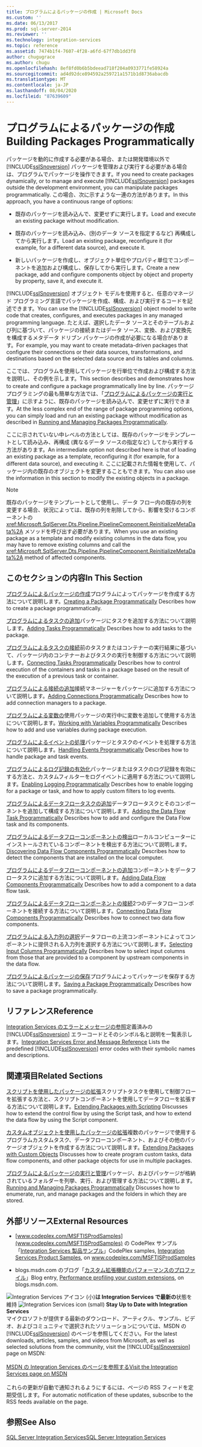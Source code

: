 ```yaml
---
title: プログラムによるパッケージの作成 | Microsoft Docs
ms.custom: ''
ms.date: 06/13/2017
ms.prod: sql-server-2014
ms.reviewer: ''
ms.technology: integration-services
ms.topic: reference
ms.assetid: 7474b1f4-7607-4f28-a6fd-67f7db1dd3f8
author: chugugrace
ms.author: chugu
ms.openlocfilehash: 8ef8fd0b6b5bdeead718f204a0933771fe58924a
ms.sourcegitcommit: ad4d92dce894592a259721a1571b1d8736abacdb
ms.translationtype: MT
ms.contentlocale: ja-JP
ms.lasthandoff: 08/04/2020
ms.locfileid: "87639609"
---
```

# <a name="building-packages-programmatically"></a><span data-ttu-id="081a9-102">プログラムによるパッケージの作成</span><span class="sxs-lookup"><span data-stu-id="081a9-102">Building Packages Programmatically</span></span>
  <span data-ttu-id="081a9-103">パッケージを動的に作成する必要がある場合、または開発環境以外で [!INCLUDE[ssISnoversion](../../includes/ssisnoversion-md.md)] パッケージを管理および実行する必要がある場合は、プログラムでパッケージを操作できます。</span><span class="sxs-lookup"><span data-stu-id="081a9-103">If you need to create packages dynamically, or to manage and execute [!INCLUDE[ssISnoversion](../../includes/ssisnoversion-md.md)] packages outside the development environment, you can manipulate packages programmatically.</span></span> <span data-ttu-id="081a9-104">この場合、次に示すような一連の方法があります。</span><span class="sxs-lookup"><span data-stu-id="081a9-104">In this approach, you have a continuous range of options:</span></span>

-   <span data-ttu-id="081a9-105">既存のパッケージを読み込んで、変更せずに実行します。</span><span class="sxs-lookup"><span data-stu-id="081a9-105">Load and execute an existing package without modification.</span></span>

-   <span data-ttu-id="081a9-106">既存のパッケージを読み込み、(別のデータ ソースを指定するなど) 再構成してから実行します。</span><span class="sxs-lookup"><span data-stu-id="081a9-106">Load an existing package, reconfigure it (for example, for a different data source), and execute it.</span></span>

-   <span data-ttu-id="081a9-107">新しいパッケージを作成し、オブジェクト単位やプロパティ単位でコンポーネントを追加および構成し、保存してから実行します。</span><span class="sxs-lookup"><span data-stu-id="081a9-107">Create a new package, add and configure components object by object and property by property, save it, and execute it.</span></span>

 <span data-ttu-id="081a9-108">[!INCLUDE[ssISnoversion](../../includes/ssisnoversion-md.md)] オブジェクト モデルを使用すると、任意のマネージド プログラミング言語でパッケージを作成、構成、および実行するコードを記述できます。</span><span class="sxs-lookup"><span data-stu-id="081a9-108">You can use the [!INCLUDE[ssISnoversion](../../includes/ssisnoversion-md.md)] object model to write code that creates, configures, and executes packages in any managed programming language.</span></span> <span data-ttu-id="081a9-109">たとえば、選択したデータ ソースとそのテーブルおよび列に基づいて、パッケージの接続またはデータ ソース、変換、および変換先を構成するメタデータ ドリブン パッケージの作成が必要になる場合があります。</span><span class="sxs-lookup"><span data-stu-id="081a9-109">For example, you may want to create metadata-driven packages that configure their connections or their data sources, transformations, and destinations based on the selected data source and its tables and columns.</span></span>

 <span data-ttu-id="081a9-110">ここでは、プログラムを使用してパッケージを行単位で作成および構成する方法を説明し、その例を示します。</span><span class="sxs-lookup"><span data-stu-id="081a9-110">This section describes and demonstrates how to create and configure a package programmatically line by line.</span></span> <span data-ttu-id="081a9-111">パッケージ プログラミングの最も簡単な方法では、「[プログラムによるパッケージの実行と管理](../run-manage-packages-programmatically/running-and-managing-packages-programmatically.md)」に示すように、既存のパッケージを読み込んで、変更せずに実行できます。</span><span class="sxs-lookup"><span data-stu-id="081a9-111">At the less complex end of the range of package programming options, you can simply load and run an existing package without modification as described in [Running and Managing Packages Programmatically](../run-manage-packages-programmatically/running-and-managing-packages-programmatically.md).</span></span>

 <span data-ttu-id="081a9-112">ここに示されていない中レベルの方法としては、既存のパッケージをテンプレートとして読み込み、再構成 (異なるデータ ソースの指定など) してから実行する方法があります。</span><span class="sxs-lookup"><span data-stu-id="081a9-112">An intermediate option not described here is that of loading an existing package as a template, reconfiguring it (for example, for a different data source), and executing it.</span></span> <span data-ttu-id="081a9-113">ここに記載された情報を使用して、パッケージ内の既存のオブジェクトを変更することもできます。</span><span class="sxs-lookup"><span data-stu-id="081a9-113">You can also use the information in this section to modify the existing objects in a package.</span></span>

> [!NOTE]
>  <span data-ttu-id="081a9-114">既存のパッケージをテンプレートとして使用し、データ フロー内の既存の列を変更する場合、状況によっては、既存の列を削除してから、影響を受けるコンポーネントの <xref:Microsoft.SqlServer.Dts.Pipeline.PipelineComponent.ReinitializeMetaData%2A> メソッドを呼び出す必要があります。</span><span class="sxs-lookup"><span data-stu-id="081a9-114">When you use an existing package as a template and modify existing columns in the data flow, you may have to remove existing columns and call the <xref:Microsoft.SqlServer.Dts.Pipeline.PipelineComponent.ReinitializeMetaData%2A> method of affected components.</span></span>

## <a name="in-this-section"></a><span data-ttu-id="081a9-115">このセクションの内容</span><span class="sxs-lookup"><span data-stu-id="081a9-115">In This Section</span></span>
 <span data-ttu-id="081a9-116">[プログラムによるパッケージの作成](../building-packages-programmatically/creating-a-package-programmatically.md)プログラムによってパッケージを作成する方法について説明します。</span><span class="sxs-lookup"><span data-stu-id="081a9-116">[Creating a Package Programmatically](../building-packages-programmatically/creating-a-package-programmatically.md) Describes how to create a package programmatically.</span></span>

 <span data-ttu-id="081a9-117">[プログラムによるタスクの追加](../building-packages-programmatically/adding-tasks-programmatically.md)パッケージにタスクを追加する方法について説明します。</span><span class="sxs-lookup"><span data-stu-id="081a9-117">[Adding Tasks Programmatically](../building-packages-programmatically/adding-tasks-programmatically.md) Describes how to add tasks to the package.</span></span>

 <span data-ttu-id="081a9-118">[プログラムによるタスクの接続](../building-packages-programmatically/connecting-tasks-programmatically.md)前のタスクまたはコンテナーの実行結果に基づいて、パッケージ内のコンテナーおよびタスクの実行を制御する方法について説明します。</span><span class="sxs-lookup"><span data-stu-id="081a9-118">[Connecting Tasks Programmatically](../building-packages-programmatically/connecting-tasks-programmatically.md) Describes how to control execution of the containers and tasks in a package based on the result of the execution of a previous task or container.</span></span>

 <span data-ttu-id="081a9-119">[プログラムによる接続の追加](../building-packages-programmatically/adding-connections-programmatically.md)接続マネージャーをパッケージに追加する方法について説明します。</span><span class="sxs-lookup"><span data-stu-id="081a9-119">[Adding Connections Programmatically](../building-packages-programmatically/adding-connections-programmatically.md) Describes how to add connection managers to a package.</span></span>

 <span data-ttu-id="081a9-120">[プログラムによる変数の](../building-packages-programmatically/working-with-variables-programmatically.md)使用パッケージの実行中に変数を追加して使用する方法について説明します。</span><span class="sxs-lookup"><span data-stu-id="081a9-120">[Working with Variables Programmatically](../building-packages-programmatically/working-with-variables-programmatically.md) Describes how to add and use variables during package execution.</span></span>

 <span data-ttu-id="081a9-121">[プログラムによるイベントの処理](../building-packages-programmatically/handling-events-programmatically.md)パッケージとタスクのイベントを処理する方法について説明します。</span><span class="sxs-lookup"><span data-stu-id="081a9-121">[Handling Events Programmatically](../building-packages-programmatically/handling-events-programmatically.md) Describes how to handle package and task events.</span></span>

 <span data-ttu-id="081a9-122">[プログラムによるログ記録の有効化](../building-packages-programmatically/enabling-logging-programmatically.md)パッケージまたはタスクのログ記録を有効にする方法と、カスタムフィルターをログイベントに適用する方法について説明します。</span><span class="sxs-lookup"><span data-stu-id="081a9-122">[Enabling Logging Programmatically](../building-packages-programmatically/enabling-logging-programmatically.md) Describes how to enable logging for a package or task, and how to apply custom filters to log events.</span></span>

 <span data-ttu-id="081a9-123">[プログラムによるデータフロータスクの追加](../building-packages-programmatically/adding-the-data-flow-task-programmatically.md)データフロータスクとそのコンポーネントを追加して構成する方法について説明します。</span><span class="sxs-lookup"><span data-stu-id="081a9-123">[Adding the Data Flow Task Programmatically](../building-packages-programmatically/adding-the-data-flow-task-programmatically.md) Describes how to add and configure the Data Flow task and its components.</span></span>

 <span data-ttu-id="081a9-124">[プログラムによるデータフローコンポーネントの検出](../building-packages-programmatically/discovering-data-flow-components-programmatically.md)ローカルコンピューターにインストールされているコンポーネントを検出する方法について説明します。</span><span class="sxs-lookup"><span data-stu-id="081a9-124">[Discovering Data Flow Components Programmatically](../building-packages-programmatically/discovering-data-flow-components-programmatically.md) Describes how to detect the components that are installed on the local computer.</span></span>

 <span data-ttu-id="081a9-125">[プログラムによるデータフローコンポーネントの追加](../building-packages-programmatically/adding-data-flow-components-programmatically.md)コンポーネントをデータフロータスクに追加する方法について説明します。</span><span class="sxs-lookup"><span data-stu-id="081a9-125">[Adding Data Flow Components Programmatically](../building-packages-programmatically/adding-data-flow-components-programmatically.md) Describes how to add a component to a data flow task.</span></span>

 <span data-ttu-id="081a9-126">[プログラムによるデータフローコンポーネントの接続](../building-packages-programmatically/connecting-data-flow-components-programmatically.md)2つのデータフローコンポーネントを接続する方法について説明します。</span><span class="sxs-lookup"><span data-stu-id="081a9-126">[Connecting Data Flow Components Programmatically](../building-packages-programmatically/connecting-data-flow-components-programmatically.md) Describes how to connect two data flow components.</span></span>

 <span data-ttu-id="081a9-127">[プログラムによる入力列の選択](../building-packages-programmatically/selecting-input-columns-programmatically.md)データフローの上流コンポーネントによってコンポーネントに提供される入力列を選択する方法について説明します。</span><span class="sxs-lookup"><span data-stu-id="081a9-127">[Selecting Input Columns Programmatically](../building-packages-programmatically/selecting-input-columns-programmatically.md) Describes how to select input columns from those that are provided to a component by upstream components in the data flow.</span></span>

 <span data-ttu-id="081a9-128">[プログラムによるパッケージの保存](../building-packages-programmatically/saving-a-package-programmatically.md)プログラムによってパッケージを保存する方法について説明します。</span><span class="sxs-lookup"><span data-stu-id="081a9-128">[Saving a Package Programmatically](../building-packages-programmatically/saving-a-package-programmatically.md) Describes how to save a package programmatically.</span></span>

## <a name="reference"></a><span data-ttu-id="081a9-129">リファレンス</span><span class="sxs-lookup"><span data-stu-id="081a9-129">Reference</span></span>
 <span data-ttu-id="081a9-130">[Integration Services のエラーとメッセージの参照](../integration-services-error-and-message-reference.md)定義済みの [!INCLUDE[ssISnoversion](../../includes/ssisnoversion-md.md)] エラーコードとそのシンボル名と説明を一覧表示します。</span><span class="sxs-lookup"><span data-stu-id="081a9-130">[Integration Services Error and Message Reference](../integration-services-error-and-message-reference.md) Lists the predefined [!INCLUDE[ssISnoversion](../../includes/ssisnoversion-md.md)] error codes with their symbolic names and descriptions.</span></span>

## <a name="related-sections"></a><span data-ttu-id="081a9-131">関連項目</span><span class="sxs-lookup"><span data-stu-id="081a9-131">Related Sections</span></span>
 <span data-ttu-id="081a9-132">[スクリプトを使用したパッケージの拡張](../extending-packages-scripting/extending-packages-with-scripting.md)スクリプトタスクを使用して制御フローを拡張する方法と、スクリプトコンポーネントを使用してデータフローを拡張する方法について説明します。</span><span class="sxs-lookup"><span data-stu-id="081a9-132">[Extending Packages with Scripting](../extending-packages-scripting/extending-packages-with-scripting.md) Discusses how to extend the control flow by using the Script task, and how to extend the data flow by using the Script component.</span></span>

 <span data-ttu-id="081a9-133">[カスタムオブジェクトを使用したパッケージの拡張](../extending-packages-custom-objects/extending-packages-with-custom-objects.md)複数のパッケージで使用するプログラムカスタムタスク、データフローコンポーネント、およびその他のパッケージオブジェクトを作成する方法について説明します。</span><span class="sxs-lookup"><span data-stu-id="081a9-133">[Extending Packages with Custom Objects](../extending-packages-custom-objects/extending-packages-with-custom-objects.md) Discusses how to create program custom tasks, data flow components, and other package objects for use in multiple packages.</span></span>

 <span data-ttu-id="081a9-134">[プログラムによるパッケージの実行と管理](../run-manage-packages-programmatically/running-and-managing-packages-programmatically.md)パッケージ、およびパッケージが格納されているフォルダーを列挙、実行、および管理する方法について説明します。</span><span class="sxs-lookup"><span data-stu-id="081a9-134">[Running and Managing Packages Programmatically](../run-manage-packages-programmatically/running-and-managing-packages-programmatically.md) Discusses how to enumerate, run, and manage packages and the folders in which they are stored.</span></span>

## <a name="external-resources"></a><span data-ttu-id="081a9-135">外部リソース</span><span class="sxs-lookup"><span data-stu-id="081a9-135">External Resources</span></span>

-   <span data-ttu-id="081a9-136">[www.codeplex.com/MSFTISProdSamples](www.codeplex.com/MSFTISProdSamples) の CodePlex サンプル「[Integration Services 製品サンプル](https://go.microsoft.com/fwlink/?LinkID=131204)」</span><span class="sxs-lookup"><span data-stu-id="081a9-136">CodePlex samples, [Integration Services Product Samples](https://go.microsoft.com/fwlink/?LinkID=131204), on www.codeplex.com/MSFTISProdSamples</span></span>

-   <span data-ttu-id="081a9-137">blogs.msdn.com のブログ「[カスタム拡張機能のパフォーマンスのプロファイル](https://go.microsoft.com/fwlink/?LinkId=238831)」</span><span class="sxs-lookup"><span data-stu-id="081a9-137">Blog entry, [Performance profiling your custom extensions](https://go.microsoft.com/fwlink/?LinkId=238831), on blogs.msdn.com.</span></span>

<span data-ttu-id="081a9-138">![Integration Services アイコン (小)](../media/dts-16.gif "Integration Services のアイコン (小)")**は Integration Services で最新の**状態を維持  </span><span class="sxs-lookup"><span data-stu-id="081a9-138">![Integration Services icon (small)](../media/dts-16.gif "Integration Services icon (small)")  **Stay Up to Date with Integration Services**</span></span><br /> <span data-ttu-id="081a9-139">マイクロソフトが提供する最新のダウンロード、アーティクル、サンプル、ビデオ、およびコミュニティで選択されたソリューションについては、MSDN の [!INCLUDE[ssISnoversion](../../includes/ssisnoversion-md.md)] のページを参照してください。</span><span class="sxs-lookup"><span data-stu-id="081a9-139">For the latest downloads, articles, samples, and videos from Microsoft, as well as selected solutions from the community, visit the [!INCLUDE[ssISnoversion](../../includes/ssisnoversion-md.md)] page on MSDN:</span></span><br /><br /> [<span data-ttu-id="081a9-140">MSDN の Integration Services のページを参照する</span><span class="sxs-lookup"><span data-stu-id="081a9-140">Visit the Integration Services page on MSDN</span></span>](https://go.microsoft.com/fwlink/?LinkId=136655)<br /><br /> <span data-ttu-id="081a9-141">これらの更新が自動で通知されるようにするには、ページの RSS フィードを定期受信します。</span><span class="sxs-lookup"><span data-stu-id="081a9-141">For automatic notification of these updates, subscribe to the RSS feeds available on the page.</span></span>

## <a name="see-also"></a><span data-ttu-id="081a9-142">参照</span><span class="sxs-lookup"><span data-stu-id="081a9-142">See Also</span></span>
 [<span data-ttu-id="081a9-143">SQL Server Integration Services</span><span class="sxs-lookup"><span data-stu-id="081a9-143">SQL Server Integration Services</span></span>](../sql-server-integration-services.md)


